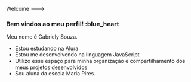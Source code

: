 Welcome
--->
### Bem vindos ao meu perfil! :blue_heart

Meu nome é Gabriely Souza. 

- Estou estudando na [Alura](https://www.alura.com.br)
- Estou me desenvolvendo na linguagem JavaScript
- Utilizo esse espaço para minha organização e compartilhamento dos meus projetos desenvolvidos
- Sou aluna da escola Maria Pires.
